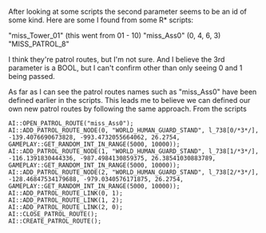 After looking at some scripts the second parameter seems to be an id of some kind. Here are some I found from some R* scripts:

"miss_Tower_01" (this went from 01 - 10)
"miss_Ass0" (0, 4, 6, 3)
"MISS_PATROL_8"

I think they're patrol routes, but I'm not sure. And I believe the 3rd parameter is a BOOL, but I can't confirm other than only seeing 0 and 1 being passed.


As far as I can see the patrol routes names such as "miss_Ass0" have been defined earlier in the scripts. This leads me to believe we can defined our own new patrol routes by following the same approach. 
From the scripts

    AI::OPEN_PATROL_ROUTE("miss_Ass0");
    AI::ADD_PATROL_ROUTE_NODE(0, "WORLD_HUMAN_GUARD_STAND", l_738[0/*3*/], -139.4076690673828, -993.4732055664062, 26.2754, GAMEPLAY::GET_RANDOM_INT_IN_RANGE(5000, 10000));
    AI::ADD_PATROL_ROUTE_NODE(1, "WORLD_HUMAN_GUARD_STAND", l_738[1/*3*/], -116.1391830444336, -987.4984130859375, 26.38541030883789, GAMEPLAY::GET_RANDOM_INT_IN_RANGE(5000, 10000));
    AI::ADD_PATROL_ROUTE_NODE(2, "WORLD_HUMAN_GUARD_STAND", l_738[2/*3*/], -128.46847534179688, -979.0340576171875, 26.2754, GAMEPLAY::GET_RANDOM_INT_IN_RANGE(5000, 10000));
    AI::ADD_PATROL_ROUTE_LINK(0, 1);
    AI::ADD_PATROL_ROUTE_LINK(1, 2);
    AI::ADD_PATROL_ROUTE_LINK(2, 0);
    AI::CLOSE_PATROL_ROUTE();
    AI::CREATE_PATROL_ROUTE();

